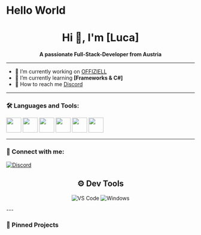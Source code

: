 # Hello World

<h1 align="center">Hi 👋, I'm [Luca]</h1>
<p align="center"><b>A passionate Full-Stack-Developer from Austria</b></p>

---

- 🌱 I’m currently working on [OFFIZIELL](https://discord.gg/offiziell)
- 🌱 I’m currently learning **[Frameworks & C#]**
- 💬 How to reach me [Discord](https://discord.com/users/1353829225978658930)



---

### 🛠️ Languages and Tools:

<p>
  <img src="https://cdn.jsdelivr.net/gh/devicons/devicon/icons/css3/css3-original.svg" width="40" />
  <img src="https://cdn.jsdelivr.net/gh/devicons/devicon/icons/html5/html5-original.svg" width="40" />
  <img src="https://cdn.jsdelivr.net/gh/devicons/devicon/icons/javascript/javascript-original.svg" width="40" />
<!--   <img src="https://cdn.jsdelivr.net/gh/devicons/devicon/icons/mysql/mysql-original.svg" width="40" /> -->
  <img src="https://cdn.jsdelivr.net/gh/devicons/devicon/icons/nodejs/nodejs-original.svg" width="40" />
  <img src="https://cdn.jsdelivr.net/gh/devicons/devicon/icons/php/php-original.svg" width="40" />
<!--   <img src="https://cdn.jsdelivr.net/gh/devicons/devicon/icons/python/python-original.svg" width="40" /> -->
  <img src="https://cdn.jsdelivr.net/gh/devicons/devicon/icons/lua/lua-original.svg" width="40"/>
</p>

---

### 🤝 Connect with me:

[![Discord](https://img.shields.io/badge/Discord-7289DA?style=for-the-badge&logo=discord&logoColor=white)](https://discord.com/users/1353829225978658930)

<h2 align="center">⚙️ Dev Tools</h2>

<p align="center">
  <img src="https://img.shields.io/badge/VS%20CODE-0078D4?style=for-the-badge&logo=visual-studio-code&logoColor=white" alt="VS Code"/>
  <img src="https://img.shields.io/badge/WINDOWS-0078D6?style=for-the-badge&logo=windows&logoColor=white" alt="Windows"/>
</p>
---

### 📌 Pinned Projects

<!-- Example pinned project cards. GitHub automatically displays pinned repos on your profile. You can add text links here if desired. -->


